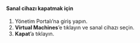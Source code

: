 #### Sanal cihazı kapatmak için
1. Yönetim Portalı’na giriş yapın.
2. **Virtual Machines**’e tıklayın ve sanal cihazı seçin.
3. **Kapat**’a tıklayın.

<!--HONumber=Sep16_HO3-->


